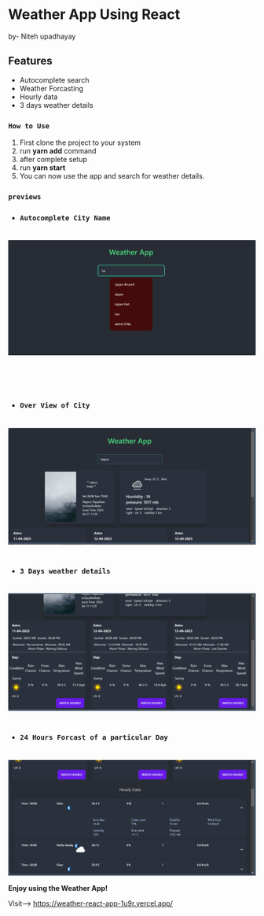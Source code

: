 # Weather App Using React 
by- Niteh upadhayay

## Features 
<ul>
  <li>Autocomplete search 
</li>
<li>Weather Forcasting
</li>
<li>
Hourly data
</li>
<li>3 days weather details</li>
</ul>

### `How to Use`

<ol>
  <li>First clone the project to your system
</li>
<li>run <b>yarn add</b> command
</li>
<li>
after complete setup
</li>
<li>run <b>yarn start</b> </li>
<li>You can now use the app and search for weather details.</li>
</ol>



### `previews`

- ### `Autocomplete City Name` <br><br>
![Image alt text](./public/img/preview1.png)
<br><br>


<br><br>
- ### `Over View of City` <br><br>
![Image alt text](./public/img/p2.png)
<br><br>
- ### `3 Days weather details` <br><br>
![Image alt text](./public/img/p3.png)
<br><br>
- ### `24 Hours Forcast of a particular Day` <br><br>
![Image alt text](./public/img/p4.png)


**Enjoy using the Weather App!**

Visit--> https://weather-react-app-1u9r.vercel.app/
